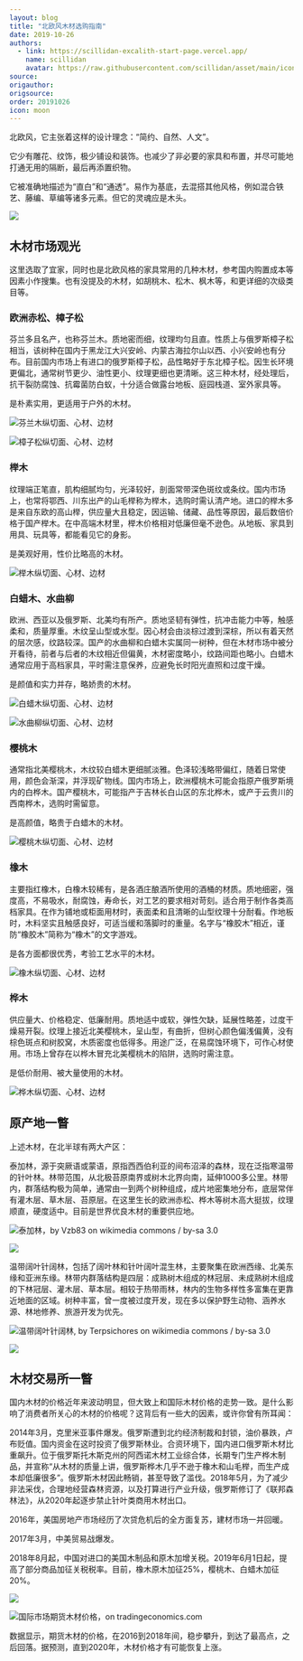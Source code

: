 ```yaml
---
layout: blog
title: "北欧风木材选购指南"
date: 2019-10-26
authors:
  - link: https://scillidan-excalith-start-page.vercel.app/
    name: scillidan
    avatar: https://raw.githubusercontent.com/scillidan/asset/main/icon/jin.png
source: 
origauthor: 
origsource: 
order: 20191026
icon: moon
---
```


北欧风，它主张着这样的设计理念：“简约、自然、人文”。

它少有雕花、纹饰，极少铺设和装饰。也减少了非必要的家具和布置，并尽可能地打通无用的隔断，最后再添置织物。

它被准确地描述为“直白”和“通透”。易作为基底，去混搭其他风格，例如混合铁艺、藤编、草编等诸多元素。但它的灵魂应是木头。

![](media/mucai_101.jpg)

## 木材市场观光

这里选取了宜家，同时也是北欧风格的家具常用的几种木材，参考国内购置成本等因素小作搜集。也有没提及的木材，如胡桃木、松木、枫木等，和更详细的次级类目等。

### 欧洲赤松、樟子松

芬兰多且名产，也称芬兰木。质地密而细，纹理均匀且直。性质上与俄罗斯樟子松相当，该树种在国内于黑龙江大兴安岭、内蒙古海拉尔山以西、小兴安岭也有分布。目前国内市场上有进口的俄罗斯樟子松，品性略好于东北樟子松。因生长环境更偏北，通常树节更少、油性更小、纹理更细也更清晰。这三种木材，经处理后，抗干裂防腐蚀、抗霉菌防白蚁，十分适合做露台地板、庭园栈道、室外家具等。

是朴素实用，更适用于户外的木材。

![芬兰木纵切面、心材、边材](media/mucai_001.jpg)

![樟子松纵切面、心材、边材](media/mucai_002.jpg)

### 榉木

纹理端正笔直，肌构细腻均匀，光泽较好，剖面常带深色斑纹或条纹。国内市场上，也常将鄂西、川东出产的山毛榉称为榉木，选购时需认清产地。进口的榉木多是来自东欧的高山榉，供应量大且稳定，因运输、储藏、品性等原因，最后数倍价格于国产榉木。在中高端木材里，榉木价格相对低廉但毫不逊色。从地板、家具到用具、玩具等，都能看见它的身影。

是美观好用，性价比略高的木材。

![榉木纵切面、心材、边材](media/mucai_003.jpg)

### 白蜡木、水曲柳

欧洲、西亚以及俄罗斯、北美均有所产。质地坚韧有弹性，抗冲击能力中等，触感柔和，质量厚重。木纹呈山型或水型。因心材会由淡棕过渡到深棕，所以有着天然的层次感，纹路较深。国产的水曲柳和白蜡木实属同一树种，但在木材市场中被分开看待，前者与后者的木纹相近但偏黄，木材密度略小，纹路间距也略小。白蜡木通常应用于高档家具，平时需注意保养，应避免长时阳光直照和过度干燥。

是颜值和实力并存，略娇贵的木材。

![白蜡木纵切面、心材、边材](media/mucai_004.jpg)

![水曲柳纵切面、心材、边材](media/mucai_005.jpg)

### 樱桃木

通常指北美樱桃木，木纹较白蜡木更细腻淡雅。色泽较浅略带偏红，随着日常使用，颜色会渐深，并浮现矿物线。国内市场上，欧洲樱桃木可能会指原产俄罗斯境内的白桦木。国产樱桃木，可能指产于吉林长白山区的东北桦木，或产于云贵川的西南桦木，选购时需留意。

是高颜值，略贵于白蜡木的木材。

![樱桃木纵切面、心材、边材](media/mucai_006.jpg)

### 橡木

主要指红橡木，白橡木较稀有，是各酒庄酿酒所使用的酒桶的材质。质地细密，强度高，不易吸水，耐腐蚀，寿命长，对工艺的要求相对苛刻。适合用于制作各类高档家具。在作为铺地或柜面用材时，表面柔和且清晰的山型纹理十分耐看。作地板时，木料坚实且触感良好，可适当缓和落脚时的重量。名字与“橡胶木”相近，谨防“橡胶木”简称为“橡木”的文字游戏。

是各方面都很优秀，考验工艺水平的木材。

![橡木纵切面、心材、边材](media/mucai_007.jpg)

### 桦木

供应量大、价格稳定、低廉耐用。质地适中或软，弹性欠缺，延展性略差，过度干燥易开裂。纹理上接近北美樱桃木，呈山型，有曲折，但树心颜色偏浅偏黄，没有棕色斑点和树胶窝，木质密度也低得多。用途广泛，在易腐蚀环境下，可作心材使用。市场上曾存在以桦木冒充北美樱桃木的陷阱，选购时需注意。

是低价耐用、被大量使用的木材。

![桦木纵切面、心材、边材](media/mucai_008.jpg)

## 原产地一瞥

上述木材，在北半球有两大产区：

泰加林，源于突厥语或蒙语，原指西西伯利亚的间布沼泽的森林，现在泛指寒温带的针叶林。林带范围，从北极苔原南界或树木北界向南，延伸1000多公里。林带内，群落结构极为简单，通常由一到两个树种组成，成片地密集地分布，底层常伴有灌木层、草木层、苔原层。在这里生长的欧洲赤松、桦木等树木高大挺拔，纹理顺直，硬度适中。目前是世界优良木材的重要供应地。

![泰加林，by Vzb83 on wikimedia commons / by-sa 3.0](media/mucai_009.png)

![](media/mucai_102.jpg)

温带阔叶针阔林，包括了阔叶林和针叶阔叶混生林，主要聚集在欧洲西缘、北美东缘和亚洲东缘。林带内群落结构是四层：成熟树木组成的林冠层、未成熟树木组成的下林冠层、灌木层、草本层。相较于热带雨林，林内的生物多样性多富集在更靠近地面的区域。树种丰富，曾一度被过度开发，现在多以保护野生动物、涵养水源、林地修养、旅游开发为优先。

![温带阔叶针阔林, by Terpsichores on wikimedia commons / by-sa 3.0](media/mucai_010.jpg)

![](media/mucai_103.jpg)

## 木材交易所一瞥

国内木材的价格近年来波动明显，但大致上和国际木材价格的走势一致。是什么影响了消费者所关心的木材的价格呢？这背后有一些大的因素，或许你曾有所耳闻：

2014年3月，克里米亚事件爆发。俄罗斯遭到北约经济制裁和封锁，油价暴跌，卢布贬值。国内资金在这时投资了俄罗斯林业。合资环境下，国内进口俄罗斯木材比重飙升。位于俄罗斯托木斯克州的阿西诺木材工业综合体，长期专门生产桦木制品，并宣称“从木材的质量上讲，俄罗斯桦木几乎不逊于橡木和山毛榉，而生产成本却低廉很多”。俄罗斯木材因此畅销，甚至导致了滥伐。2018年5月，为了减少非法采伐，合理地经营森林资源，以及打算进行产业升级，俄罗斯修订了《联邦森林法》，从2020年起逐步禁止针叶类商用木材出口。

2016年，美国房地产市场经历了次贷危机后的全方面复苏，建材市场一并回暖。

2017年3月，中美贸易战爆发。

2018年8月起，中国对进口的美国木制品和原木加增关税。2019年6月1日起，提高了部分商品加征关税税率。目前，橡木原木加征25%，樱桃木、白蜡木加征20%。

![](media/mucai_011.png)

![国际市场期货木材价格，on tradingeconomics.com](media/mucai_012.png)

数据显示，期货木材的价格，在2016到2018年间，稳步攀升，到达了最高点，之后回落。据预测，直到2020年，木材价格才有可能恢复上涨。